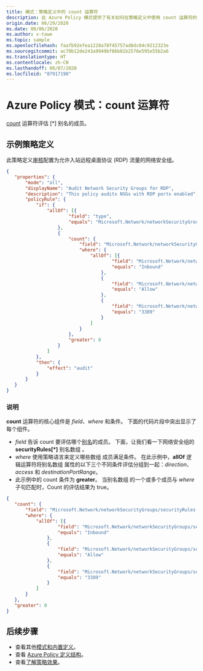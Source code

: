 ```yaml
---
title: 模式：策略定义中的 count 运算符
description: 此 Azure Policy 模式提供了有关如何在策略定义中使用 count 运算符的示例。
origin.date: 06/29/2020
ms.date: 08/06/2020
ms.author: v-tawe
ms.topic: sample
ms.openlocfilehash: faafb92efea1228a70f45757ad8dc04c9212323e
ms.sourcegitcommit: ac70b12de243a9949bf86b81b2576e595e55b2a6
ms.translationtype: HT
ms.contentlocale: zh-CN
ms.lasthandoff: 08/07/2020
ms.locfileid: "87917198"
---
```

# <a name="azure-policy-pattern-the-count-operator"></a>Azure Policy 模式：count 运算符

[count](../concepts/definition-structure.md#count) 运算符评估 \[\*\] 别名的成员。

## <a name="sample-policy-definition"></a>示例策略定义

此策略定义[审核](../concepts/effects.md#audit)配置为允许入站远程桌面协议 (RDP) 流量的网络安全组。

```json
{
   "properties": {
       "mode": "all",
       "displayName": "Audit Network Security Groups for RDP",
       "description": "This policy audits NSGs with RDP ports enabled",
       "policyRule": {
           "if": {
               "allOf": [{
                       "field": "type",
                       "equals": "Microsoft.Network/networkSecurityGroups"
                   },
                   {
                       "count": {
                           "field": "Microsoft.Network/networkSecurityGroups/securityRules[*]",
                           "where": {
                               "allOf": [{
                                       "field": "Microsoft.Network/networkSecurityGroups/securityRules[*].direction",
                                       "equals": "Inbound"
                                   },
                                   {
                                       "field": "Microsoft.Network/networkSecurityGroups/securityRules[*].access",
                                       "equals": "Allow"
                                   },
                                   {
                                       "field": "Microsoft.Network/networkSecurityGroups/securityRules[*].destinationPortRange",
                                       "equals": "3389"
                                   }
                               ]
                           }
                       },
                       "greater": 0
                   }
               ]
           },
           "then": {
               "effect": "audit"
           }
       }
   }
}
```

### <a name="explanation"></a>说明

**count** 运算符的核心组件是 _field_、_where_ 和条件。 下面的代码片段中突出显示了每个组件。

- _field_ 告诉 count 要评估哪个[别名](../concepts/definition-structure.md#aliases)的成员。 下面，让我们看一下网络安全组的 **securityRules\[\*\]** 别名数组  。
- _where_ 使用策略语言来定义哪些数组  成员满足条件。 在此示例中，**allOf** 逻辑运算符将别名数组  属性的以下三个不同条件评估分组到一起：_direction_、_access_ 和 _destinationPortRange_。
- 此示例中的 count 条件为 **greater**。 当别名数组  的一个或多个成员与 _where_ 子句匹配时，Count 的评估结果为 true。

```json
{
   "count": {
       "field": "Microsoft.Network/networkSecurityGroups/securityRules[*]",
       "where": {
           "allOf": [{
                   "field": "Microsoft.Network/networkSecurityGroups/securityRules[*].direction",
                   "equals": "Inbound"
               },
               {
                   "field": "Microsoft.Network/networkSecurityGroups/securityRules[*].access",
                   "equals": "Allow"
               },
               {
                   "field": "Microsoft.Network/networkSecurityGroups/securityRules[*].destinationPortRange",
                   "equals": "3389"
               }
           ]
       }
   },
   "greater": 0
}
```

## <a name="next-steps"></a>后续步骤

- 查看其他[模式和内置定义](./index.md)。
- 查看 [Azure Policy 定义结构](../concepts/definition-structure.md)。
- 查看[了解策略效果](../concepts/effects.md)。